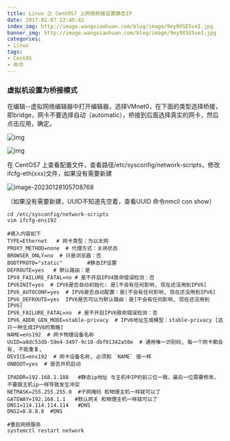 ```yaml
---
title: Linux 之 CentOS7 上网络桥接设置静态IP
date: 2017-02-07 22:45:42
index_img: http://image.wangxiaohuan.com/blog/image/9ey9XSE5veI.jpg
banner_img: http://image.wangxiaohuan.com/blog/image/9ey9XSE5veI.jpg
categories:
- Linux
tags:
- CentOS
- 命令
---
```


### 虚拟机设置为桥接模式

在编辑--虚拟网络编辑器中打开编辑器，选择VMnet0，在下面的类型选择桥接，即bridge，网卡不要选择自动（automatic），桥接到后面选择真实的网卡，然后点击应用，确定。

![img](http://image.wangxiaohuan.com/blog/image/202301281034193.png)

![img](http://image.wangxiaohuan.com/blog/image/202301281052656)



在 CentOS7 上查看配置文件，查看路径/etc/sysconfig/network-scripts，修改ifcfg-eth(xxx)文件，如果没有需要新建

![image-20230128105708768](http://image.wangxiaohuan.com/blog/image/202301281057330.png)

（如果没有需要新建，UUID不知道先空着，查看UUID 命令nmcli con show）

```
cd /etc/sysconfig/network-scripts
vim ifcfg-ens192
```



```
#填入内容如下
TYPE=Ethernet   # 网卡类型：为以太网
PROXY_METHOD=none  # 代理方式：关闭状态
BROWSER_ONLY=no  # 只是浏览器：否
BOOTPROTO="static"        #静态IP设置
DEFROUTE=yes   # 默认路由：是
IPV4_FAILURE_FATAL=no # 是不开启IPV4致命错误检测：否
IPV6INIT=yes  # IPV6是否自动初始化: 是[不会有任何影响, 现在还没用到IPV6]
IPV6_AUTOCONF=yes  # IPV6是否自动配置：是[不会有任何影响, 现在还没用到IPV6]
IPV6_DEFROUTE=yes  IPV6是否可以为默认路由：是[不会有任何影响, 现在还没用到IPV6]
IPV6_FAILURE_FATAL=no  # 是不开启IPV6致命错误检测：否
IPV6_ADDR_GEN_MODE=stable-privacy  # IPV6地址生成模型：stable-privacy [这只一种生成IPV6的策略]
NAME=ens192  # 网卡物理设备名称
UUID=a8dc53db-59e4-3497-9c10-dbf01342a50e  # 通用唯一识别码, 每一个网卡都会有, 不能重复,
DEVICE=ens192  # 网卡设备名称, 必须和 `NAME` 值一样
ONBOOT=yes  # 是否开机启动

IPADDR=192.168.1.188   #静态ip地址 与主机中IP的前三位一致，最后一位需要修改，不要跟主机ip一样导致发生冲突
NETMASK=255.255.255.0  #子网掩码 和物理主机一样就可以了
GATEWAY=192.168.1.1   #默认网关 和物理主机一样就可以了
DNS1=114.114.114.114   #DNS
DNS2=8.8.8.8  #DNS

```

```
#重启网络服务
systemctl restart network
```


